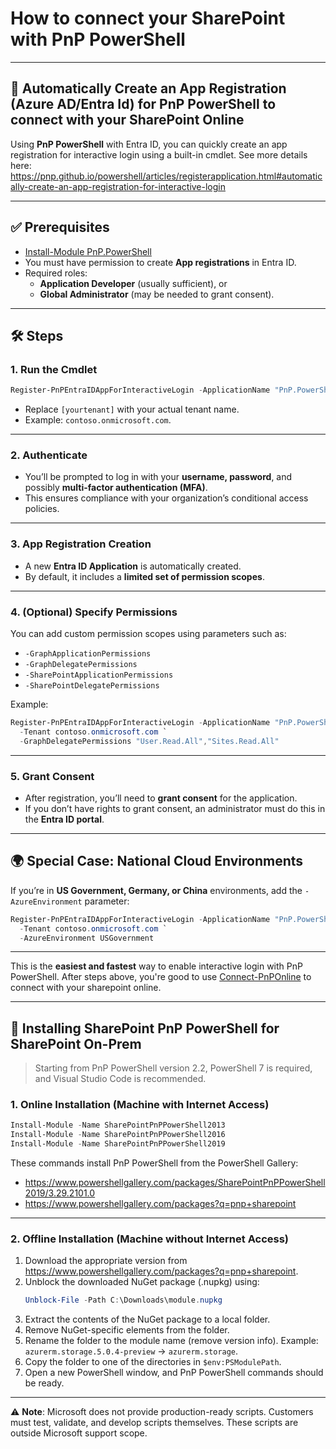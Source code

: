 # How to connect your SharePoint with PnP PowerShell

***

## 🚀 Automatically Create an App Registration (Azure AD/Entra Id) for PnP PowerShell to connect with your SharePoint Online

Using **PnP PowerShell** with Entra ID, you can quickly create an app registration for interactive login using a built-in cmdlet. See more details here: https://pnp.github.io/powershell/articles/registerapplication.html#automatically-create-an-app-registration-for-interactive-login

***

## ✅ Prerequisites

*   [Install-Module PnP.PowerShell](https://pnp.github.io/powershell/articles/installation.html)
*   You must have permission to create **App registrations** in Entra ID.
*   Required roles:
    *   **Application Developer** (usually sufficient), or
    *   **Global Administrator** (may be needed to grant consent).

***

## 🛠️ Steps

### 1. Run the Cmdlet

```powershell
Register-PnPEntraIDAppForInteractiveLogin -ApplicationName "PnP.PowerShell" -Tenant [yourtenant].onmicrosoft.com
```

*   Replace `[yourtenant]` with your actual tenant name.
*   Example: `contoso.onmicrosoft.com`.

***

### 2. Authenticate

*   You’ll be prompted to log in with your **username, password**, and possibly **multi-factor authentication (MFA)**.
*   This ensures compliance with your organization’s conditional access policies.

***

### 3. App Registration Creation

*   A new **Entra ID Application** is automatically created.
*   By default, it includes a **limited set of permission scopes**.

***

### 4. (Optional) Specify Permissions

You can add custom permission scopes using parameters such as:

*   `-GraphApplicationPermissions`
*   `-GraphDelegatePermissions`
*   `-SharePointApplicationPermissions`
*   `-SharePointDelegatePermissions`

Example:

```powershell
Register-PnPEntraIDAppForInteractiveLogin -ApplicationName "PnP.PowerShell" `
  -Tenant contoso.onmicrosoft.com `
  -GraphDelegatePermissions "User.Read.All","Sites.Read.All"
```

***

### 5. Grant Consent

*   After registration, you’ll need to **grant consent** for the application.
*   If you don’t have rights to grant consent, an administrator must do this in the **Entra ID portal**.

***

## 🌍 Special Case: National Cloud Environments

If you’re in **US Government, Germany, or China** environments, add the `-AzureEnvironment` parameter:

```powershell
Register-PnPEntraIDAppForInteractiveLogin -ApplicationName "PnP.PowerShell" `
  -Tenant contoso.onmicrosoft.com `
  -AzureEnvironment USGovernment
```

***

This is the **easiest and fastest** way to enable interactive login with PnP PowerShell. After steps above, you're good to use [Connect-PnPOnline](https://pnp.github.io/powershell/cmdlets/Connect-PnPOnline.html) to connect with your sharepoint online.

***

## 🔧 Installing SharePoint PnP PowerShell for SharePoint On-Prem

> Starting from PnP PowerShell version 2.2, PowerShell 7 is required, and Visual Studio Code is recommended.

### 1. Online Installation (Machine with Internet Access)

```powershell
Install-Module -Name SharePointPnPPowerShell2013
Install-Module -Name SharePointPnPPowerShell2016
Install-Module -Name SharePointPnPPowerShell2019
```

These commands install PnP PowerShell from the PowerShell Gallery:

*   <https://www.powershellgallery.com/packages/SharePointPnPPowerShell2019/3.29.2101.0>
*   <https://www.powershellgallery.com/packages?q=pnp+sharepoint>

***

### 2. Offline Installation (Machine without Internet Access)

1.  Download the appropriate version from <https://www.powershellgallery.com/packages?q=pnp+sharepoint>.
2.  Unblock the downloaded NuGet package (.nupkg) using:
    ```powershell
    Unblock-File -Path C:\Downloads\module.nupkg
    ```
3.  Extract the contents of the NuGet package to a local folder.
4.  Remove NuGet-specific elements from the folder.
5.  Rename the folder to the module name (remove version info). Example:  
    `azurerm.storage.5.0.4-preview` → `azurerm.storage`.
6.  Copy the folder to one of the directories in `$env:PSModulePath`.
7.  Open a new PowerShell window, and PnP PowerShell commands should be ready.

***

⚠️ **Note**: Microsoft does not provide production-ready scripts. Customers must test, validate, and develop scripts themselves. These scripts are outside Microsoft support scope.
